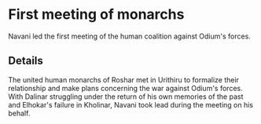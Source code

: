 # First meeting of monarchs
Navani led the first meeting of the human coalition against Odium's forces.

## Details
The united human monarchs of Roshar met in Urithiru to formalize their relationship and make plans concerning the war against Odium's forces. With Dalinar struggling under the return of his own memories of the past and Elhokar's failure in Kholinar, Navani took lead during the meeting on his behalf.
